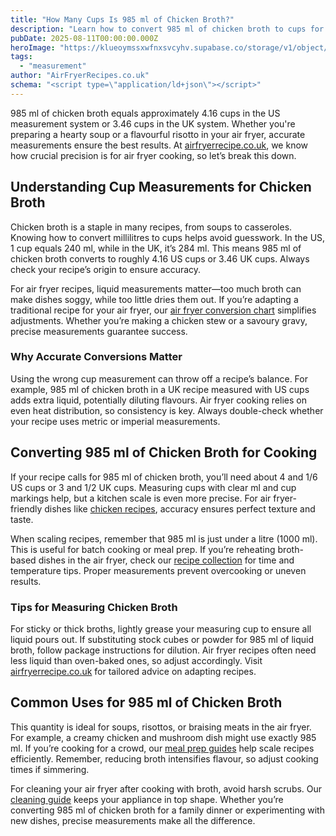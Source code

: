 ```yaml
---
title: "How Many Cups Is 985 ml of Chicken Broth?"
description: "Learn how to convert 985 ml of chicken broth to cups for perfect recipes every time. Includes UK and US measurements for accuracy."
pubDate: 2025-08-11T00:00:00.000Z
heroImage: "https://klueoymssxwfnxsvcyhv.supabase.co/storage/v1/object/public/md/how-many-cups-is-985-ml-of-chicken-broth-148d7432.webp"
tags:
  - "measurement"
author: "AirFryerRecipes.co.uk"
schema: "<script type=\"application/ld+json\"></script>"
---
```


<p>985 ml of chicken broth equals approximately 4.16 cups in the US measurement system or 3.46 cups in the UK system. Whether you're preparing a hearty soup or a flavourful risotto in your air fryer, accurate measurements ensure the best results. At <a href=https://www.airfryerrecipe.co.uk>airfryerrecipe.co.uk</a>, we know how crucial precision is for air fryer cooking, so let’s break this down.</p>  

<h2>Understanding Cup Measurements for Chicken Broth</h2>  
<p>Chicken broth is a staple in many recipes, from soups to casseroles. Knowing how to convert millilitres to cups helps avoid guesswork. In the US, 1 cup equals 240 ml, while in the UK, it’s 284 ml. This means 985 ml of chicken broth converts to roughly 4.16 US cups or 3.46 UK cups. Always check your recipe’s origin to ensure accuracy.</p>  

<p>For air fryer recipes, liquid measurements matter—too much broth can make dishes soggy, while too little dries them out. If you’re adapting a traditional recipe for your air fryer, our <a href=https://www.airfryerrecipe.co.uk/air-fryer-conversion-chart>air fryer conversion chart</a> simplifies adjustments. Whether you’re making a chicken stew or a savoury gravy, precise measurements guarantee success.</p>  

<h3>Why Accurate Conversions Matter</h3>  
<p>Using the wrong cup measurement can throw off a recipe’s balance. For example, 985 ml of chicken broth in a UK recipe measured with US cups adds extra liquid, potentially diluting flavours. Air fryer cooking relies on even heat distribution, so consistency is key. Always double-check whether your recipe uses metric or imperial measurements.</p>  

<h2>Converting 985 ml of Chicken Broth for Cooking</h2>  
<p>If your recipe calls for 985 ml of chicken broth, you’ll need about 4 and 1/6 US cups or 3 and 1/2 UK cups. Measuring cups with clear ml and cup markings help, but a kitchen scale is even more precise. For air fryer-friendly dishes like <a href=https://www.airfryerrecipe.co.uk/recipe-category/chicken>chicken recipes</a>, accuracy ensures perfect texture and taste.</p>  

<p>When scaling recipes, remember that 985 ml is just under a litre (1000 ml). This is useful for batch cooking or meal prep. If you’re reheating broth-based dishes in the air fryer, check our <a href=https://www.airfryerrecipe.co.uk/recipes>recipe collection</a> for time and temperature tips. Proper measurements prevent overcooking or uneven results.</p>  

<h3>Tips for Measuring Chicken Broth</h3>  
<p>For sticky or thick broths, lightly grease your measuring cup to ensure all liquid pours out. If substituting stock cubes or powder for 985 ml of liquid broth, follow package instructions for dilution. Air fryer recipes often need less liquid than oven-baked ones, so adjust accordingly. Visit <a href=https://www.airfryerrecipe.co.uk>airfryerrecipe.co.uk</a> for tailored advice on adapting recipes.</p>  

<h2>Common Uses for 985 ml of Chicken Broth</h2>  
<p>This quantity is ideal for soups, risottos, or braising meats in the air fryer. For example, a creamy chicken and mushroom dish might use exactly 985 ml. If you’re cooking for a crowd, our <a href=https://www.airfryerrecipe.co.uk/recipe-category/meal-prep>meal prep guides</a> help scale recipes efficiently. Remember, reducing broth intensifies flavour, so adjust cooking times if simmering.</p>  

<p>For cleaning your air fryer after cooking with broth, avoid harsh scrubs. Our <a href=https://www.airfryerrecipe.co.uk/air-fryer-cleaner>cleaning guide</a> keeps your appliance in top shape. Whether you’re converting 985 ml of chicken broth for a family dinner or experimenting with new dishes, precise measurements make all the difference.</p>